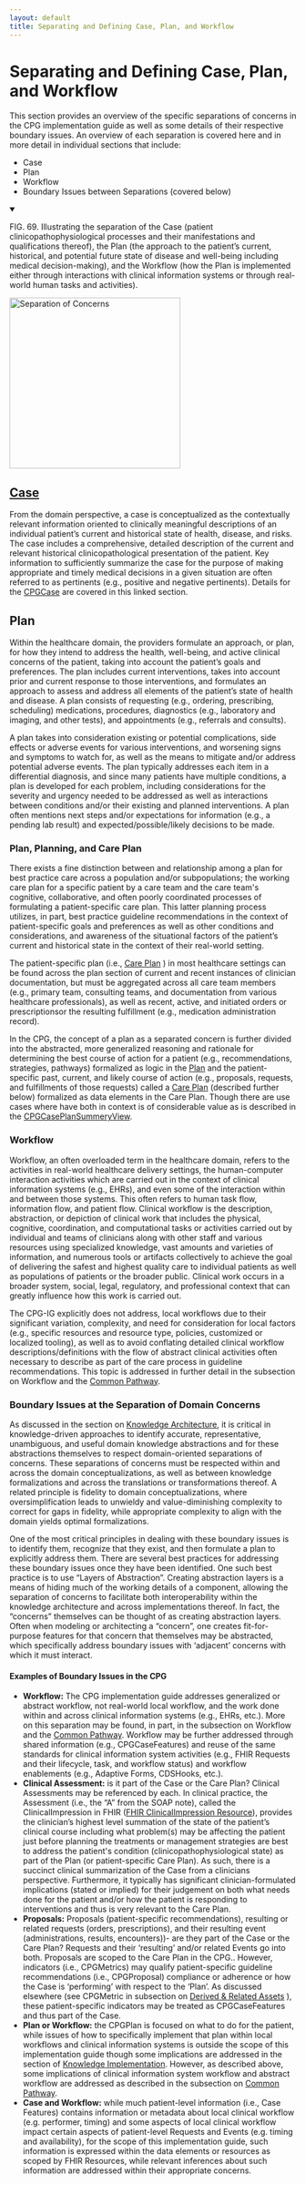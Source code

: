 ```yaml
---
layout: default
title: Separating and Defining Case, Plan, and Workflow
---
```


# Separating and Defining Case, Plan, and Workflow

This section provides an overview of the specific separations of concerns in the CPG implementation guide as well as some details of their respective boundary issues.  An overview of each separation is covered here and in more detail in individual sections that include:



*   Case
*   Plan
*   Workflow
*   Boundary Issues between Separations (covered below)

<details open>

<summary>

FIG. 69. Illustrating the separation of the Case (patient clinicopathophysiological processes and their manifestations and qualifications thereof), the Plan (the approach to the patient’s current, historical, and potential future state of disease and well-being including medical decision-making), and the Workflow (how the Plan is implemented either through interactions with clinical information systems or through real-world human tasks and activities).

</summary>

<img src="assets/images/CPG-12-01.png" alt="Separation of Concerns" class="img-responsive img-rounded center-block" width=300/>

</details>

## [Case](documentation-approach-12-04-cpg-case.html) <!-- link to 12.04 !-->

From the domain perspective, a case is conceptualized as the contextually relevant information oriented to clinically meaningful descriptions of an individual patient’s current and historical state of health, disease, and risks.  The case includes a comprehensive, detailed description of the current and relevant historical clinicopathological presentation of the patient.  Key information to sufficiently summarize the case for the purpose of making appropriate and timely medical decisions in a given situation are often referred to as pertinents (e.g., positive and negative pertinents).  Details for the [CPGCase](documentation-approach-12-04-cpg-case.html) <!-- link to 12.04 !--> are covered in this linked section.


## Plan <!-- link to 12.03 !-->

Within the healthcare domain, the providers formulate an approach, or plan, for how they intend to address the health, well-being, and active clinical concerns of the patient, taking into account the patient’s goals and preferences.  The plan includes current interventions, takes into account prior and current response to those interventions, and formulates an approach to assess and address all elements of the patient’s state of health and disease.  A plan consists of requesting (e.g., ordering, prescribing, scheduling) medications, procedures, diagnostics (e.g., laboratory and imaging, and other tests), and appointments (e.g., referrals and consults).  

A plan takes into consideration existing or potential complications, side effects or adverse events for various interventions, and worsening signs and symptoms to watch for, as well as the means to mitigate and/or address potential adverse events.  The plan typically addresses each item in a differential diagnosis, and since many patients have multiple conditions, a plan is developed for each problem, including considerations for the severity and urgency needed to be addressed as well as interactions between conditions and/or their existing and planned interventions. A plan often mentions next steps and/or expectations for information (e.g., a pending lab result) and expected/possible/likely decisions to be made.

### Plan, Planning, and Care Plan

There exists a fine distinction between and relationship among a plan for best practice care across a population and/or subpopulations; the working care plan for a specific patient by a care team and the care team's cognitive, collaborative, and often poorly coordinated processes of formulating a patient-specific care plan.  This latter planning process utilizes, in part, best practice guideline recommendations in the context of patient-specific goals and preferences as well as other conditions and considerations, and awareness of the situational factors of the patient’s current and historical state in the context of their real-world setting.

The patient-specific plan (i.e., [Care Plan](documentation-approach-12-05-cpg-careplan.html) <!-- link to 12.05 !-->) in most healthcare settings can be found across the plan section of current and recent instances of clinician documentation, but must be aggregated across all care team members (e.g., primary team, consulting teams, and documentation from various healthcare professionals), as well as recent, active, and initiated orders or prescriptionsor the resulting fulfillment (e.g., medication administration record).

In the CPG,  the concept of a plan as a separated concern is further divided into the abstracted, more generalized reasoning and rationale for determining the best course of action for a patient (e.g., recommendations, strategies, pathways) formalized as logic in the [Plan](documentation-approach-12-03-cpg-plan.html) <!-- link to 12.03 !--> and the patient-specific past, current, and likely course of action (e.g., proposals, requests, and fulfillments of those requests) called a [Care Plan](documentation-approach-12-05-cpg-careplan.html) <!-- link to 12.05 !--> (described further below) formalized as data elements in the Care Plan. Though there are use cases where have both in context is of considerable value as is described in the [CPGCasePlanSummeryView](documentation-approach-12-07-cpg-derivative-and-related-assets.html). <!-- link to 12.07 !-->


### Workflow

Workflow, an often overloaded term in the healthcare domain, refers to the activities in real-world healthcare delivery settings, the human-computer interaction activities which are carried out in the context of clinical information systems (e.g., EHRs), and even some of the interaction within and between those systems.  This often refers to human task flow, information flow, and patient flow.  Clinical workflow is the description, abstraction, or depiction of clinical work that includes the physical, cognitive, coordination, and computational tasks or activities carried out by individual and teams of clinicians along with other staff and various resources using specialized knowledge, vast amounts and varieties of information, and numerous tools or artifacts collectively to achieve the goal of delivering the safest and highest quality care to individual patients as well as populations of patients or the broader public.  Clinical work occurs in a broader system, social, legal, regulatory, and professional context that can greatly influence how this work is carried out.   

The CPG-IG explicitly does not address, local workflows due to their significant variation, complexity, and need for consideration for local factors (e.g., specific resources and resource type, policies, customized or localized tooling), as well as to avoid conflating detailed clinical workflow descriptions/definitions with the flow of abstract clinical activities often necessary to describe as part of the care process in guideline recommendations.  This topic is addressed in further detail in the subsection on Workflow and the [Common Pathway](documentation-approach-12-06-cpg-common-pathway.html). <!-- link to 12.06 !-->


### Boundary Issues at the Separation of Domain Concerns

As discussed in the section on [Knowledge Architecture](documentation-approach-06-03-knowledge-architecture.html), <!-- link to 06.03 !--> it is critical in knowledge-driven approaches to identify accurate, representative, unambiguous, and useful domain knowledge abstractions and for these abstractions themselves to respect domain-oriented separations of concerns.  These separations of concerns must be respected within and across the domain conceptualizations, as well as between knowledge formalizations and across the translations or transformations thereof.  A related principle is fidelity to domain conceptualizations, where oversimplification leads to unwieldy and value-diminishing complexity to correct for gaps in fidelity, while appropriate complexity to align with the domain yields optimal formalizations.  

One of the most critical principles in dealing with these boundary issues is to identify them, recognize that they exist, and then formulate a plan to explicitly address them.   There are several best practices for addressing these boundary issues once they have been identified.  One such best practice is to use “Layers of Abstraction”.  Creating abstraction layers is a means of hiding much of the working details of a component, allowing the separation of concerns to facilitate both interoperability within the knowledge architecture and across implementations thereof.  In fact, the “concerns” themselves can be thought of as creating abstraction layers. Often when modeling or architecting a “concern”, one creates fit-for-purpose features for that concern that themselves may be abstracted, which specifically address boundary issues with ‘adjacent’ concerns with which it must interact.

#### Examples of Boundary Issues in the CPG

*   **Workflow:** The CPG implementation guide addresses generalized or abstract workflow, not real-world local workflow, and the work done within and across clinical information systems (e.g., EHRs, etc.).  More on this separation may be found, in part, in the subsection on Workflow and the [Common Pathway](documentation-approach-12-06-cpg-common-pathway.html). <!-- link to 12.06 !-->  Workflow may be further addressed through shared information (e.g., CPGCaseFeatures) and reuse of the same standards for clinical information system activities (e.g., FHIR Requests and their lifecycle, task, and workflow status) and workflow enablements (e.g., Adaptive Forms, CDSHooks, etc.).
*   **Clinical Assessment:** is it part of the Case or the Care Plan?  Clinical Assessments may be referenced by each.  In clinical practice, the Assessment (i.e., the “A” from the SOAP note), called the ClinicalImpression in FHIR ([FHIR ClinicalImpression Resource](https://www.hl7.org/fhir/clinicalimpression.html)), provides the clinician’s highest level summation of the state of the patient’s clinical course including what problem(s) may be affecting the patient just before planning the treatments or management strategies are best to address the patient's condition (clinicopathophysiological state) as part of the Plan (or patient-specific Care Plan).  As such, there is a succinct clinical summarization of the Case from a clinicians perspective.  Furthermore, it typically has significant clinician-formulated implications (stated or implied) for their judgement on both what needs done for the patient and/or how the patient is responding to interventions and thus is very relevant to the Care Plan.
*   **Proposals:** Proposals (patient-specific recommendations), resulting or related requests (orders, prescriptions), and their resulting event (administrations, results, encounters))- are they part of the Case or the Care Plan?  Requests and their ‘resulting’ and/or related Events go into both.  Proposals are scoped to the Care Plan in the CPG.. However, indicators (i.e., CPGMetrics) may qualify patient-specific guideline recommendations (i.e., CPGProposal) compliance or adherence or how the Case is ‘performing’ with respect to the ‘Plan’.  As discussed elsewhere (see CPGMetric in subsection on [Derived & Related Assets](documentation-approach-12-07-cpg-derivative-and-related-assets.html) <!-- link to 12.07 !--> ), these patient-specific indicators may be treated as CPGCaseFeatures and thus part of the Case.
*   **Plan or Workflow:** the CPGPlan is focused on what to do for the patient, while issues of how to specifically implement that plan within local workflows and clinical information systems is outside the scope of this implementation guide though some implications are addressed in the section of [Knowledge Implementation](documentation-approach-05-05-knowledge-implementation.html). <!-- link to 05.05 !--> However, as described above, some implications of clinical information system workflow and abstract workflow are addressed as described in the subsection on [Common Pathway](documentation-approach-12-06-cpg-common-pathway.html). <!-- link to 12.06 !-->
*   **Case and Workflow:** while much patient-level information (i.e., Case Features) contains information or metadata about local clinical workflow (e.g. performer, timing) and some aspects of local clinical workflow impact certain aspects of patient-level Requests and Events (e.g. timing and availability), for the scope of this implementation guide, such information is expressed within the data elements or resources as scoped by FHIR Resources, while relevant inferences about such information are addressed within their appropriate concerns.
